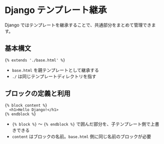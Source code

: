 # Django テンプレート継承

Django ではテンプレートを継承することで、共通部分をまとめて管理できます。



## 基本構文

~~~django
{% extends './base.html' %}
~~~

- `base.html` を親テンプレートとして継承する  
- `./` は同じテンプレートディレクトリを指す



## ブロックの定義と利用

~~~django
{% block content %}
  <h1>Hello Django!</h1>
{% endblock %}
~~~

- `{% block %}` ～ `{% endblock %}` で囲んだ部分を、子テンプレート側で上書きできる  
- `content` はブロックの名前。`base.html` 側に同じ名前のブロックが必要  
